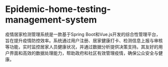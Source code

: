 # Epidemic-home-testing-management-system
疫情居家检测管理系统是一款基于Spring Boot和Vue.js开发的综合性管理平台，旨在提升疫情防控效率。系统通过用户注册、居家健康打卡、检测信息上报与审核等功能，实时监控居家人员健康状况，并通过数据分析提供决策支持。其友好的用户界面和高效的数据处理能力，帮助政府和社区有效管理疫情，确保公众安全与健康。
